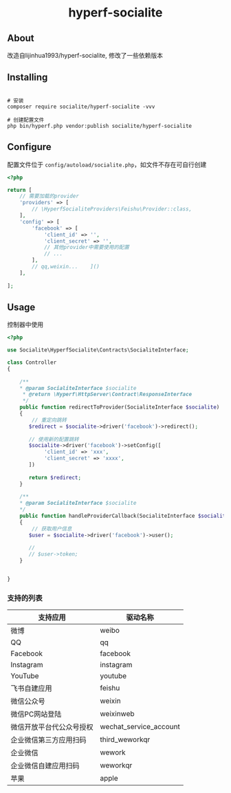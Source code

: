 <h1 align="center"> hyperf-socialite </h1>


## About
改造自lijinhua1993/hyperf-socialite, 修改了一些依赖版本


## Installing

```shell

# 安装
composer require socialite/hyperf-socialite -vvv

# 创建配置文件
php bin/hyperf.php vendor:publish socialite/hyperf-socialite

```

## Configure

配置文件位于 `config/autoload/socialite.php`，如文件不存在可自行创建

```php
<?php

return [
    // 需要加载的provider
    'providers' => [
        // \HyperfSocialiteProviders\Feishu\Provider::class,
    ],
    'config' => [
        'facebook' => [
            'client_id' => '',
            'client_secret' => '',
            // 其他provider中需要使用的配置
            // ...
        ],
        // qq,weixin...    ]()
    ],
    
];

```


## Usage
控制器中使用
```php
<?php

use Socialite\HyperfSocialite\Contracts\SocialiteInterface;

class Controller 
{
    
    /**
    * @param SocialiteInterface $socialite
     * @return \Hyperf\HttpServer\Contract\ResponseInterface
     */
    public function redirectToProvider(SocialiteInterface $socialite)
    {
        // 重定向跳转
       $redirect = $socialite->driver('facebook')->redirect();
       
       // 使用新的配置跳转
       $socialite->driver('facebook')->setConfig([
            'client_id' => 'xxx',
            'client_secret' => 'xxxx',
       ])  
       
       return $redirect; 
    }
    
    /**
    * @param SocialiteInterface $socialite
    */
    public function handleProviderCallback(SocialiteInterface $socialite)
    {
        // 获取用户信息
       $user = $socialite->driver('facebook')->user();
       
       //
       // $user->token;
    }


}
```

### 支持的列表

| 支持应用         | 驱动名称                   |
|--------------|------------------------|
| 微博           | weibo                  |
| QQ           | qq                     |
| Facebook     | facebook               |
| Instagram    | instagram              |
| YouTube      | youtube                |
| 飞书自建应用       | feishu                 |
| 微信公众号        | weixin                 |
| 微信PC网站登陆     | weixinweb              |
| 微信开放平台代公众号授权 | wechat_service_account |
| 企业微信第三方应用扫码  | third_weworkqr         |
| 企业微信         | wework                 |
| 企业微信自建应用扫码   | weworkqr               |
| 苹果           | apple                  |


